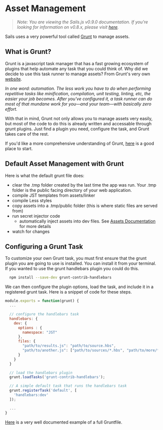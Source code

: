 # Asset Management
> _Note: You are viewing the Sails.js v0.9.0 documentation.  If you're looking for information on v0.8.x, please visit [here](http://08x.sailsjs.org)._

Sails uses a very powerful tool called [Grunt](https://github.com/gruntjs/grunt) to manage assets.  

## What is Grunt?
Grunt is a javascript task manager that has a fast growing ecosystem of plugins that help automate any task that you could think of. Why did we decide to use this task runner to manage assets? From Grunt's very own [website](http://gruntjs.com/).

_In one word: automation. The less work you have to do when performing repetitive tasks like minification, compilation, unit testing, linting, etc, the easier your job becomes. After you've configured it, a task runner can do most of that mundane work for you—and your team—with basically zero effort._

With that in mind, Grunt not only allows you to manage assets very easily, but most of the code to do this is already written and accessable through grunt plugins. Just find a plugin you need, configure the task, and Grunt takes care of the rest.

If you'd like a more comprehensive understanding of Grunt, [here](http://gruntjs.com/getting-started) is a good place to start.

## Default Asset Management with Grunt
Here is what the default grunt file does:

 - clear the .tmp folder created by the last time the app was run. Your .tmp folder is the public facing directory of your web application.
 - compile JST templates from assets/linker
 - compile Less styles
 - copy assets into a .tmp/public folder (this is where static files are served from)
 - run secret injector code
   - automatically inject assets into dev files. See [Assets Documentation](/balderdashy/sails/wiki/assets) for more details
 - watch for changes

<!-- TODO production enviroment default asset management -->

## Configuring a Grunt Task
To customize your own Grunt task, you must first ensure that the grunt plugin you are going to use is installed. You can install it from your terminal. If you wanted to use the grunt handlebars plugin you could do this.
```bash
  npm install --save-dev grunt-contrib-handlebars
```

We can then configure the plugin options, load the task, and include it in a registered grunt task. Here is a snippet of code for these steps.

```javascript
module.exports = function(grunt) {
  ...

  // configure the handlebars task
  handlebars: {
    dev: {
      options : {
        namespace: "JST"
      },
      files: {
        "path/to/results.js": "path/to/source.hbs",
        "path/to/another.js": ["path/to/sources/*.hbs", "path/to/more/*.hbs"]
      }
    }
  }

  // load the handlebars plugin
  grunt.loadTasks('grunt-contrib-handlebars');

  // A simple default task that runs the handlebars task
  grunt.registerTask('default', [
    'handlebars:dev'
  ]);

  ...
}
```

[Here](http://gruntjs.com/sample-gruntfile) is a very well documented example of a full Gruntfile.


<!-- TODO: sails build docs -->
<!--

## Building Assets for CDN/Phonegap
Sails allows you to build your assets in a way that can be used with CDN's or Phonegap.  Simply setup your assets like you would for launching the site in production mode.  Then run the following command from your projects root folder.

```bash
sails build 
```

This will output all the files needed to host your app on a CDN or use it with phonegap into ```/build/``` directory.
  -->
